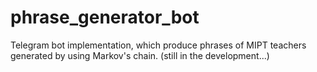 # phrase_generator_bot
Telegram bot implementation, which produce phrases of MIPT teachers generated by using Markov's chain. (still in the development...)
